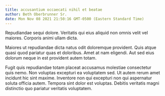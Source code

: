 ```yaml
---
title: accusantium occaecati nihil et beatae
author: Beth Oberbrunner Sr.
date: Mon Nov 08 2021 21:50:16 GMT-0500 (Eastern Standard Time)
---
```

Repudiandae sequi dolore. Veritatis qui eius aliquid non omnis velit vel maiores. Corporis animi ullam dicta.

 Maiores ut repudiandae dicta natus odit doloremque provident. Quis atque quasi quod pariatur quas et doloribus. Amet at nam eligendi. Aut sed eius dolorum neque in est provident autem totam.

 Fugit quis repudiandae totam placeat accusamus molestiae consectetur quis nemo. Non voluptas excepturi ea voluptatem sed. Ut autem rerum amet incidunt hic sint maxime. Inventore non qui excepturi non qui aspernatur soluta officia autem. Tempora sint dolor est voluptas. Debitis veritatis magni distinctio quo pariatur veritatis voluptatem.